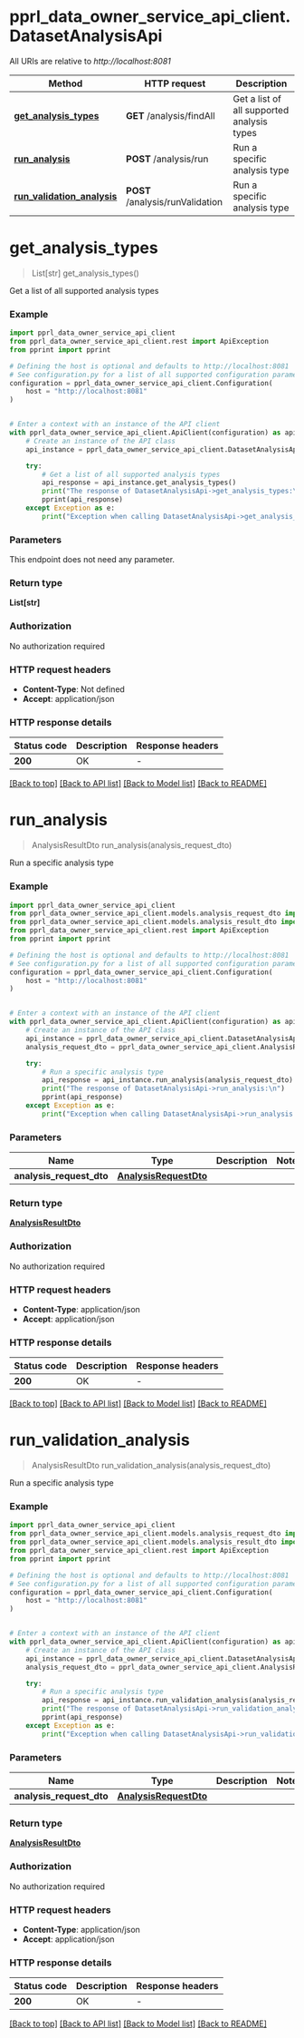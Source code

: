 # pprl_data_owner_service_api_client.DatasetAnalysisApi

All URIs are relative to *http://localhost:8081*

Method | HTTP request | Description
------------- | ------------- | -------------
[**get_analysis_types**](DatasetAnalysisApi.md#get_analysis_types) | **GET** /analysis/findAll | Get a list of all supported analysis types
[**run_analysis**](DatasetAnalysisApi.md#run_analysis) | **POST** /analysis/run | Run a specific analysis type
[**run_validation_analysis**](DatasetAnalysisApi.md#run_validation_analysis) | **POST** /analysis/runValidation | Run a specific analysis type


# **get_analysis_types**
> List[str] get_analysis_types()

Get a list of all supported analysis types

### Example


```python
import pprl_data_owner_service_api_client
from pprl_data_owner_service_api_client.rest import ApiException
from pprint import pprint

# Defining the host is optional and defaults to http://localhost:8081
# See configuration.py for a list of all supported configuration parameters.
configuration = pprl_data_owner_service_api_client.Configuration(
    host = "http://localhost:8081"
)


# Enter a context with an instance of the API client
with pprl_data_owner_service_api_client.ApiClient(configuration) as api_client:
    # Create an instance of the API class
    api_instance = pprl_data_owner_service_api_client.DatasetAnalysisApi(api_client)

    try:
        # Get a list of all supported analysis types
        api_response = api_instance.get_analysis_types()
        print("The response of DatasetAnalysisApi->get_analysis_types:\n")
        pprint(api_response)
    except Exception as e:
        print("Exception when calling DatasetAnalysisApi->get_analysis_types: %s\n" % e)
```



### Parameters

This endpoint does not need any parameter.

### Return type

**List[str]**

### Authorization

No authorization required

### HTTP request headers

 - **Content-Type**: Not defined
 - **Accept**: application/json

### HTTP response details

| Status code | Description | Response headers |
|-------------|-------------|------------------|
**200** | OK |  -  |

[[Back to top]](#) [[Back to API list]](../README.md#documentation-for-api-endpoints) [[Back to Model list]](../README.md#documentation-for-models) [[Back to README]](../README.md)

# **run_analysis**
> AnalysisResultDto run_analysis(analysis_request_dto)

Run a specific analysis type

### Example


```python
import pprl_data_owner_service_api_client
from pprl_data_owner_service_api_client.models.analysis_request_dto import AnalysisRequestDto
from pprl_data_owner_service_api_client.models.analysis_result_dto import AnalysisResultDto
from pprl_data_owner_service_api_client.rest import ApiException
from pprint import pprint

# Defining the host is optional and defaults to http://localhost:8081
# See configuration.py for a list of all supported configuration parameters.
configuration = pprl_data_owner_service_api_client.Configuration(
    host = "http://localhost:8081"
)


# Enter a context with an instance of the API client
with pprl_data_owner_service_api_client.ApiClient(configuration) as api_client:
    # Create an instance of the API class
    api_instance = pprl_data_owner_service_api_client.DatasetAnalysisApi(api_client)
    analysis_request_dto = pprl_data_owner_service_api_client.AnalysisRequestDto() # AnalysisRequestDto | 

    try:
        # Run a specific analysis type
        api_response = api_instance.run_analysis(analysis_request_dto)
        print("The response of DatasetAnalysisApi->run_analysis:\n")
        pprint(api_response)
    except Exception as e:
        print("Exception when calling DatasetAnalysisApi->run_analysis: %s\n" % e)
```



### Parameters


Name | Type | Description  | Notes
------------- | ------------- | ------------- | -------------
 **analysis_request_dto** | [**AnalysisRequestDto**](AnalysisRequestDto.md)|  | 

### Return type

[**AnalysisResultDto**](AnalysisResultDto.md)

### Authorization

No authorization required

### HTTP request headers

 - **Content-Type**: application/json
 - **Accept**: application/json

### HTTP response details

| Status code | Description | Response headers |
|-------------|-------------|------------------|
**200** | OK |  -  |

[[Back to top]](#) [[Back to API list]](../README.md#documentation-for-api-endpoints) [[Back to Model list]](../README.md#documentation-for-models) [[Back to README]](../README.md)

# **run_validation_analysis**
> AnalysisResultDto run_validation_analysis(analysis_request_dto)

Run a specific analysis type

### Example


```python
import pprl_data_owner_service_api_client
from pprl_data_owner_service_api_client.models.analysis_request_dto import AnalysisRequestDto
from pprl_data_owner_service_api_client.models.analysis_result_dto import AnalysisResultDto
from pprl_data_owner_service_api_client.rest import ApiException
from pprint import pprint

# Defining the host is optional and defaults to http://localhost:8081
# See configuration.py for a list of all supported configuration parameters.
configuration = pprl_data_owner_service_api_client.Configuration(
    host = "http://localhost:8081"
)


# Enter a context with an instance of the API client
with pprl_data_owner_service_api_client.ApiClient(configuration) as api_client:
    # Create an instance of the API class
    api_instance = pprl_data_owner_service_api_client.DatasetAnalysisApi(api_client)
    analysis_request_dto = pprl_data_owner_service_api_client.AnalysisRequestDto() # AnalysisRequestDto | 

    try:
        # Run a specific analysis type
        api_response = api_instance.run_validation_analysis(analysis_request_dto)
        print("The response of DatasetAnalysisApi->run_validation_analysis:\n")
        pprint(api_response)
    except Exception as e:
        print("Exception when calling DatasetAnalysisApi->run_validation_analysis: %s\n" % e)
```



### Parameters


Name | Type | Description  | Notes
------------- | ------------- | ------------- | -------------
 **analysis_request_dto** | [**AnalysisRequestDto**](AnalysisRequestDto.md)|  | 

### Return type

[**AnalysisResultDto**](AnalysisResultDto.md)

### Authorization

No authorization required

### HTTP request headers

 - **Content-Type**: application/json
 - **Accept**: application/json

### HTTP response details

| Status code | Description | Response headers |
|-------------|-------------|------------------|
**200** | OK |  -  |

[[Back to top]](#) [[Back to API list]](../README.md#documentation-for-api-endpoints) [[Back to Model list]](../README.md#documentation-for-models) [[Back to README]](../README.md)

